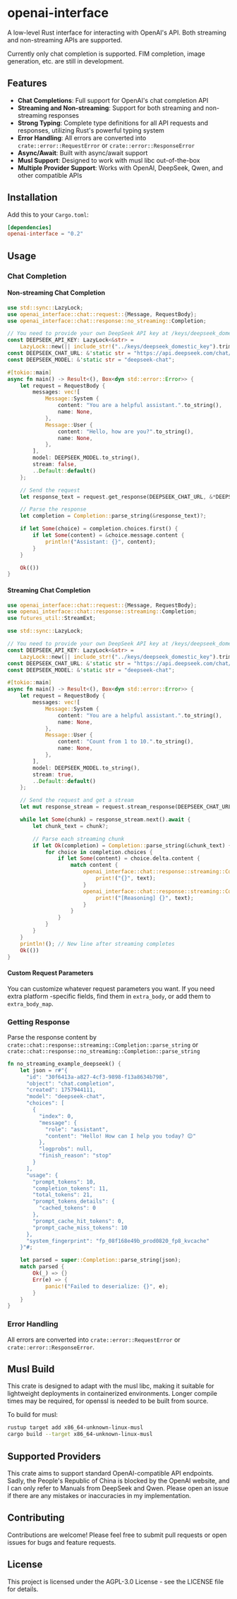 # openai-interface

A low-level Rust interface for interacting with OpenAI's API. Both streaming
and non-streaming APIs are supported.

Currently only chat completion is supported. FIM completion, image generation,
etc. are still in development.

## Features

- **Chat Completions**: Full support for OpenAI's chat completion API
- **Streaming and Non-streaming**: Support for both streaming and non-streaming responses
- **Strong Typing**: Complete type definitions for all API requests and responses,
  utilizing Rust's powerful typing system
- **Error Handling**: All errors are converted into `crate::error::RequestError` or
  `crate::error::ResponseError`
- **Async/Await**: Built with async/await support
- **Musl Support**: Designed to work with musl libc out-of-the-box
- **Multiple Provider Support**: Works with OpenAI, DeepSeek, Qwen, and other compatible APIs

## Installation

Add this to your `Cargo.toml`:

```toml
[dependencies]
openai-interface = "0.2"
```

## Usage

### Chat Completion

#### Non-streaming Chat Completion

```rust
use std::sync::LazyLock;
use openai_interface::chat::request::{Message, RequestBody};
use openai_interface::chat::response::no_streaming::Completion;

// You need to provide your own DeepSeek API key at /keys/deepseek_domestic_key
const DEEPSEEK_API_KEY: LazyLock<&str> =
    LazyLock::new(|| include_str!("../keys/deepseek_domestic_key").trim());
const DEEPSEEK_CHAT_URL: &'static str = "https://api.deepseek.com/chat/completions";
const DEEPSEEK_MODEL: &'static str = "deepseek-chat";

#[tokio::main]
async fn main() -> Result<(), Box<dyn std::error::Error>> {
    let request = RequestBody {
        messages: vec![
            Message::System {
                content: "You are a helpful assistant.".to_string(),
                name: None,
            },
            Message::User {
                content: "Hello, how are you?".to_string(),
                name: None,
            },
        ],
        model: DEEPSEEK_MODEL.to_string(),
        stream: false,
        ..Default::default()
    };

    // Send the request
    let response_text = request.get_response(DEEPSEEK_CHAT_URL, &*DEEPSEEK_API_KEY).await?;

    // Parse the response
    let completion = Completion::parse_string(&response_text)?;

    if let Some(choice) = completion.choices.first() {
        if let Some(content) = &choice.message.content {
            println!("Assistant: {}", content);
        }
    }

    Ok(())
}
```

#### Streaming Chat Completion

```rust
use openai_interface::chat::request::{Message, RequestBody};
use openai_interface::chat::response::streaming::Completion;
use futures_util::StreamExt;

use std::sync::LazyLock;

// You need to provide your own DeepSeek API key at /keys/deepseek_domestic_key
const DEEPSEEK_API_KEY: LazyLock<&str> =
    LazyLock::new(|| include_str!("../keys/deepseek_domestic_key").trim());
const DEEPSEEK_CHAT_URL: &'static str = "https://api.deepseek.com/chat/completions";
const DEEPSEEK_MODEL: &'static str = "deepseek-chat";

#[tokio::main]
async fn main() -> Result<(), Box<dyn std::error::Error>> {
    let request = RequestBody {
        messages: vec![
            Message::System {
                content: "You are a helpful assistant.".to_string(),
                name: None,
            },
            Message::User {
                content: "Count from 1 to 10.".to_string(),
                name: None,
            },
        ],
        model: DEEPSEEK_MODEL.to_string(),
        stream: true,
        ..Default::default()
    };

    // Send the request and get a stream
    let mut response_stream = request.stream_response(DEEPSEEK_CHAT_URL, *DEEPSEEK_API_KEY).await?;

    while let Some(chunk) = response_stream.next().await {
        let chunk_text = chunk?;

        // Parse each streaming chunk
        if let Ok(completion) = Completion::parse_string(&chunk_text) {
            for choice in completion.choices {
                if let Some(content) = choice.delta.content {
                    match content {
                        openai_interface::chat::response::streaming::CompletionContent::Content(text) => {
                            print!("{}", text);
                        }
                        openai_interface::chat::response::streaming::CompletionContent::ReasoningContent(text) => {
                            print!("[Reasoning] {}", text);
                        }
                    }
                }
            }
        }
    }
    println!(); // New line after streaming completes
    Ok(())
}
```

#### Custom Request Parameters

You can customize whatever request parameters you want. If you need extra platform
-specific fields, find them in `extra_body`, or add them to `extra_body_map`.

### Getting Response

Parse the response content by `crate::chat::response::streaming::Completion::parse_string`
or `crate::chat::response::no_streaming::Completion::parse_string`

```rust
fn no_streaming_example_deepseek() {
    let json = r#"{
      "id": "30f6413a-a827-4cf3-9898-f13a8634b798",
      "object": "chat.completion",
      "created": 1757944111,
      "model": "deepseek-chat",
      "choices": [
        {
          "index": 0,
          "message": {
            "role": "assistant",
            "content": "Hello! How can I help you today? 😊"
          },
          "logprobs": null,
          "finish_reason": "stop"
        }
      ],
      "usage": {
        "prompt_tokens": 10,
        "completion_tokens": 11,
        "total_tokens": 21,
        "prompt_tokens_details": {
          "cached_tokens": 0
        },
        "prompt_cache_hit_tokens": 0,
        "prompt_cache_miss_tokens": 10
      },
      "system_fingerprint": "fp_08f168e49b_prod0820_fp8_kvcache"
    }"#;

    let parsed = super::Completion::parse_string(json);
    match parsed {
        Ok(_) => {}
        Err(e) => {
            panic!("Failed to deserialize: {}", e);
        }
    }
}
```

### Error Handling

All errors are converted into `crate::error::RequestError` or
`crate::error::ResponseError`.

## Musl Build

This crate is designed to adapt with the musl libc, making it suitable for
lightweight deployments in containerized environments. Longer compile times
may be required, for openssl is needed to be built from source.

To build for musl:

```bash
rustup target add x86_64-unknown-linux-musl
cargo build --target x86_64-unknown-linux-musl
```

## Supported Providers

This crate aims to support standard OpenAI-compatible API endpoints. Sadly, the People's
Republic of China is blocked by the OpenAI website, and I can only refer to Manuals from
DeepSeek and Qwen. Please open an issue if there are any mistakes or inaccuracies in my
implementation.

## Contributing

Contributions are welcome! Please feel free to submit pull requests or open issues for bugs and feature requests.

## License

This project is licensed under the AGPL-3.0 License - see the LICENSE file for details.
